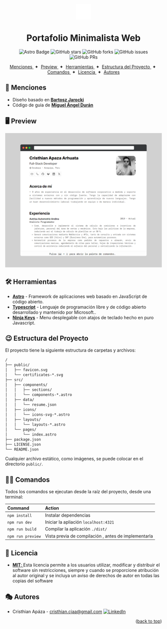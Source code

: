<div align="center">
    <img src="./public/favicon.svg" height="50px" width="auto" />
    <h1>
        Portafolio Minimalista Web
    </h1>
</div>

<div align="center">

![Astro Badge](https://img.shields.io/badge/Astro-BC52EE?logo=astro&logoColor=fff&style=flat)
![GitHub stars](https://img.shields.io/github/stars/el-babas/minimalist-web-portfolio)
![GitHub forks](https://img.shields.io/github/forks/el-babas/minimalist-web-portfolio)
![GitHub issues](https://img.shields.io/github/issues/el-babas/minimalist-web-portfolio)
![GitHub PRs](https://img.shields.io/github/issues-pr/el-babas/minimalist-web-portfolio)

</div>

<div align="center">
    <a href="#🤝-menciones">
        Menciones
    </a>
    <span>&nbsp;✦&nbsp;</span>
    <a href="#🖥️-preview">
        Preview
    </a>
    <span>&nbsp;✦&nbsp;</span>
    <a href="#🛠️-herramientas">
        Herramientas
    </a>
    <span>&nbsp;✦&nbsp;</span>
    <a href="#😉-estructura-del-proyecto">
        Estructura del Proyecto
    </a>
    <span>&nbsp;✦&nbsp;</span>
    <a href="#🧑‍💻-comandos">
        Comandos
    </a>
    <span>&nbsp;✦&nbsp;</span>
    <a href="#🔑-licencia">
        Licencia
    </a>
    <span>&nbsp;✦&nbsp;</span>
    <a href="#🎭-autores">
        Autores
    </a>
</div>

## 🤝 Menciones
* Diseño basado en [**Bartosz Jarocki**](https://github.com/BartoszJarocki/cv)
* Código de guia de [**Miguel Ángel Durán**](https://github.com/midudev/minimalist-portfolio-json)

## 🖥️ Preview
<img src="./public/preview-screenshot.png"></img>

## 🛠️ Herramientas

- [**Astro**](https://astro.build/) - Framework de aplicaciones web basado en JavaScript de código abierto.
- [**Typescript**](https://www.typescriptlang.org/) - Lenguaje de programación libre y de código abierto desarrollado y mantenido por Microsoft..
- [**Ninja Keys**](https://github.com/ssleptsov/ninja-keys) - Menu desplegable con atajos de teclado hecho en puro Javascript.

## 😉 Estructura del Proyecto

El proyecto tiene la siguiente estructura de carpetas y archivos:

```text
/
├── public/
│   ├── favicon.svg
│   └── certificates-*.svg
├── src/
│   ├── components/
│   │   ├── sections/
│   │   └── components-*.astro
│   ├── data/
│   │   └── resume.json
│   ├── icons/
│   │   └── icons-svg-*.astro
│   ├── layouts/
│   │   └── layouts-*.astro
│   └── pages/
│       └── index.astro
├── package.json
├── LICENSE.json
└── README.json
```
Cualquier archivo estático, como imágenes, se puede colocar en el directorio `public/`.

## 🧑‍💻 Comandos

Todos los comandos se ejecutan desde la raíz del proyecto, desde una terminal:

| Command                   | Action                                           |
| :------------------------ | :----------------------------------------------- |
| `npm install`             | Instalar dependencias                            |
| `npm run dev`             | Iniciar la apliación `localhost:4321`            |
| `npm run build`           | Compilar la aplicación `./dist/`                 |
| `npm run preview`         | Vista previa de compilación , antes de implementarla |

## 🔑 Licencia

* [**MIT**: ](LICENSE.txt)Esta licencia permite a los usuarios utilizar, modificar y distribuir el software sin restricciones, siempre y cuando se proporcione atribución al autor original y se incluya un aviso de derechos de autor en todas las copias del software

## 🎭 Autores
* Cristhian Apáza - cristhian.cjaa@gmail.com
[![LinkedIn][linkedin-shield]][linkedin-1-url]

<p align="right">(<a href="#top">back to top</a>)</p>

[linkedin-shield]: https://img.shields.io/badge/-LinkedIn-black.svg?style=for-the-badge&logo=linkedin&colorB=555
[linkedin-1-url]: https://www.linkedin.com/in/cristhian-apaza/